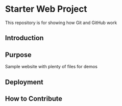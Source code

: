 # Starter Web Project

This repository is for showing how Git and GitHub work

## Introduction

## Purpose

Sample website with plenty of files for demos

## Deployment

## How to Contribute

